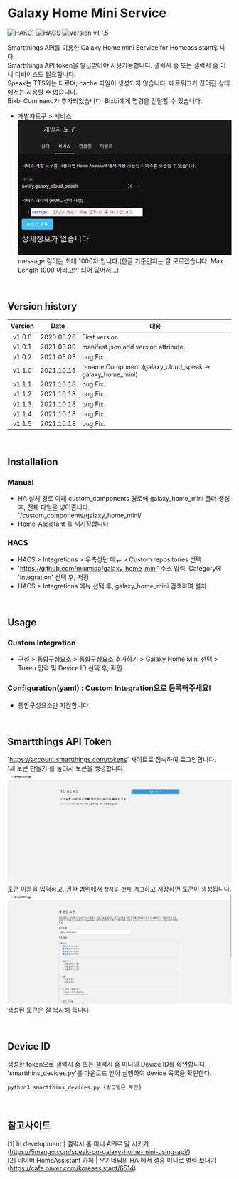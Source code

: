 # Galaxy Home Mini Service

![HAKC)][hakc-shield]
![HACS][hacs-shield]
![Version v1.1.5][version-shield]

Smartthings API를 이용한 Galaxy Home mini Service for Homeassistant입니다.<br>
Smartthings API token을 발급받아야 사용가능합니다. 갤럭시 홈 또는 갤럭시 홈 미니 디바이스도 필요합니다.<br>
Speak는 TTS와는 다르며, cache 파일이 생성되지 않습니다. 네트워크가 끊어진 상태에서는 사용할 수 없습니다.<br>
Bixbi Command가 추가되었습니다. Bixbi에게 명령을 전달할 수 있습니다.<br>

- 개발자도구 > 서비스<br>
![screenshot_1](https://github.com/miumida/galaxy_cloud_speak/blob/master/images/ha_dev_tool.png?raw=true)<br>
message 길이는 최대 1000자 입니다.(한글 기준인지는 잘 모르겠습니다. Max Length 1000 이라고만 되어 있어서...)<br>

<br>

## Version history
| Version | Date        | 내용              |
| :-----: | :---------: | ----------------------- |
| v1.0.0  | 2020.08.26  | First version  |
| v1.0.1  | 2021.03.09  | manifest.json add version attribute.  |
| v1.0.2  | 2021.05.03  | bug Fix.  |
| v1.1.0  | 2021.10.15  | rename Component.(galaxy_cloud_speak -> galaxy_home_mini) |
| v1.1.1  | 2021.10.18  | bug Fix. |
| v1.1.2  | 2021.10.18  | bug Fix. |
| v1.1.3  | 2021.10.18  | bug Fix. |
| v1.1.4  | 2021.10.18  | bug Fix. |
| v1.1.5  | 2021.10.18  | bug Fix. |

<br>

## Installation
### Manual
- HA 설치 경로 아래 custom_components 경로에 galaxy_home_mini 폴더 생성 후, 전체 파일을 넣어줍니다.<br>
  `<config directory>/custom_components/galaxy_home_mini/<br>
- Home-Assistant 를 재시작합니다<br>
### HACS
- HACS > Integretions > 우측상단 메뉴 > Custom repositories 선택
- 'https://github.com/miumida/galaxy_home_mini' 주소 입력, Category에 'integration' 선택 후, 저장
- HACS > Integretions 메뉴 선택 후, galaxy_home_mini 검색하여 설치

<br>

## Usage
### Custom Integration
- 구성 > 통합구성요소 > 통합구성요소 추가하기 > Galaxy Home Mini 선택 > Token 입력 및 Device ID 선택 후, 확인.

### Configuration(yaml) : Custom Integration으로 등록해주세요!
- 통합구성요소만 지원합니다.<br>

<br>

## Smartthings API Token
'<https://account.smartthings.com/tokens>' 사이트로 접속하여 로그인합니다.<br>
'새 토큰 만들기'를 눌러서 토큰을 생성합니다.<br>
![smartthings_token_1](https://github.com/miumida/galaxy_cloud_speak/blob/master/images/smartthings_token_1.png?raw=true)<br>
토큰 이름을 입력하고, 권한 범위에서 `장치를 전체 체크`하고 저장하면 토큰이 생성됩니다.<br>
![smartthings_token_2](https://github.com/miumida/galaxy_cloud_speak/blob/master/images/smartthings_token_2.png?raw=true)<br>
생성된 토큰은 잘 복사해 둡니다.<br>

<br>

## Device ID
생성한 token으로 갤럭시 홈 또는 갤럭시 홈 미니의 Device ID를 확인합니다.<br>
'smartthins_devices.py'를 다운로드 받아 실행하여 device 목록을 확인한다.<br>
```python
python3 smartthins_devices.py {발급받은 토큰}
```

<br>

## 참고사이트
[1] In development | 갤럭시 홈 미니 API로 말 시키기 (<https://5mango.com/speak-on-galaxy-home-mini-using-api/>)<br>
[2] 네이버 HomeAssistant 카페 | 우기네님의 HA 에서 갤홈 미니로 명령 보내기 (<https://cafe.naver.com/koreassistant/6514>)<br>

[version-shield]: https://img.shields.io/badge/version-v1.1.5-orange.svg
[hakc-shield]: https://img.shields.io/badge/HAKC-Enjoy-blue.svg
[hacs-shield]: https://img.shields.io/badge/HACS-Custom-red.svg
